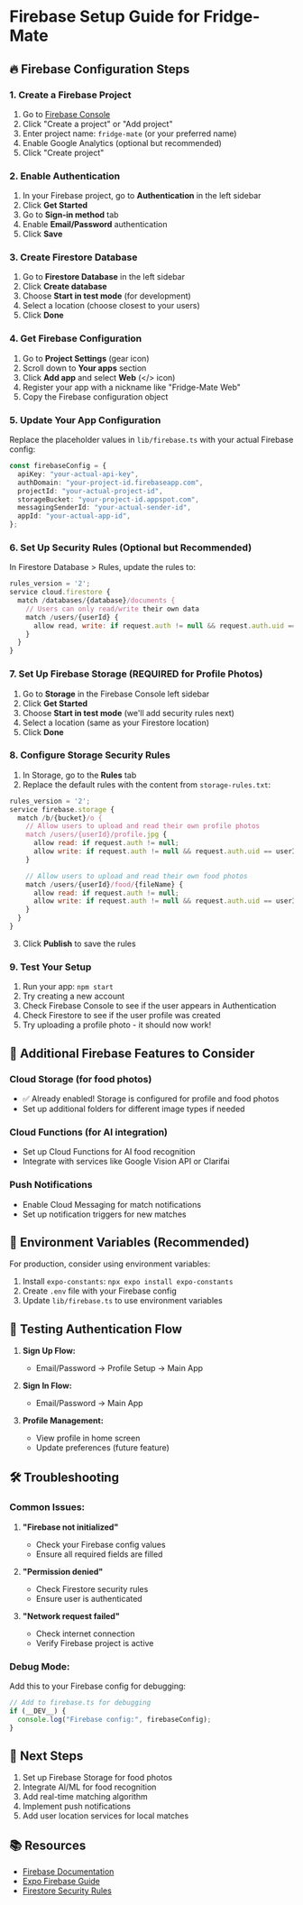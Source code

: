 # Firebase Setup Guide for Fridge-Mate

## 🔥 Firebase Configuration Steps

### 1. Create a Firebase Project

1. Go to [Firebase Console](https://console.firebase.google.com/)
2. Click "Create a project" or "Add project"
3. Enter project name: `fridge-mate` (or your preferred name)
4. Enable Google Analytics (optional but recommended)
5. Click "Create project"

### 2. Enable Authentication

1. In your Firebase project, go to **Authentication** in the left sidebar
2. Click **Get Started**
3. Go to **Sign-in method** tab
4. Enable **Email/Password** authentication
5. Click **Save**

### 3. Create Firestore Database

1. Go to **Firestore Database** in the left sidebar
2. Click **Create database**
3. Choose **Start in test mode** (for development)
4. Select a location (choose closest to your users)
5. Click **Done**

### 4. Get Firebase Configuration

1. Go to **Project Settings** (gear icon)
2. Scroll down to **Your apps** section
3. Click **Add app** and select **Web** (</> icon)
4. Register your app with a nickname like "Fridge-Mate Web"
5. Copy the Firebase configuration object

### 5. Update Your App Configuration

Replace the placeholder values in `lib/firebase.ts` with your actual Firebase config:

```typescript
const firebaseConfig = {
  apiKey: "your-actual-api-key",
  authDomain: "your-project-id.firebaseapp.com",
  projectId: "your-actual-project-id",
  storageBucket: "your-project-id.appspot.com",
  messagingSenderId: "your-actual-sender-id",
  appId: "your-actual-app-id",
};
```

### 6. Set Up Security Rules (Optional but Recommended)

In Firestore Database > Rules, update the rules to:

```javascript
rules_version = '2';
service cloud.firestore {
  match /databases/{database}/documents {
    // Users can only read/write their own data
    match /users/{userId} {
      allow read, write: if request.auth != null && request.auth.uid == userId;
    }
  }
}
```

### 7. Set Up Firebase Storage (REQUIRED for Profile Photos)

1. Go to **Storage** in the Firebase Console left sidebar
2. Click **Get Started**
3. Choose **Start in test mode** (we'll add security rules next)
4. Select a location (same as your Firestore location)
5. Click **Done**

### 8. Configure Storage Security Rules

1. In Storage, go to the **Rules** tab
2. Replace the default rules with the content from `storage-rules.txt`:

```javascript
rules_version = '2';
service firebase.storage {
  match /b/{bucket}/o {
    // Allow users to upload and read their own profile photos
    match /users/{userId}/profile.jpg {
      allow read: if request.auth != null;
      allow write: if request.auth != null && request.auth.uid == userId;
    }

    // Allow users to upload and read their own food photos
    match /users/{userId}/food/{fileName} {
      allow read: if request.auth != null;
      allow write: if request.auth != null && request.auth.uid == userId;
    }
  }
}
```

3. Click **Publish** to save the rules

### 9. Test Your Setup

1. Run your app: `npm start`
2. Try creating a new account
3. Check Firebase Console to see if the user appears in Authentication
4. Check Firestore to see if the user profile was created
5. Try uploading a profile photo - it should now work!

## 🚀 Additional Firebase Features to Consider

### Cloud Storage (for food photos)

- ✅ Already enabled! Storage is configured for profile and food photos
- Set up additional folders for different image types if needed

### Cloud Functions (for AI integration)

- Set up Cloud Functions for AI food recognition
- Integrate with services like Google Vision API or Clarifai

### Push Notifications

- Enable Cloud Messaging for match notifications
- Set up notification triggers for new matches

## 🔧 Environment Variables (Recommended)

For production, consider using environment variables:

1. Install `expo-constants`: `npx expo install expo-constants`
2. Create `.env` file with your Firebase config
3. Update `lib/firebase.ts` to use environment variables

## 📱 Testing Authentication Flow

1. **Sign Up Flow:**

   - Email/Password → Profile Setup → Main App

2. **Sign In Flow:**

   - Email/Password → Main App

3. **Profile Management:**
   - View profile in home screen
   - Update preferences (future feature)

## 🛠️ Troubleshooting

### Common Issues:

1. **"Firebase not initialized"**

   - Check your Firebase config values
   - Ensure all required fields are filled

2. **"Permission denied"**

   - Check Firestore security rules
   - Ensure user is authenticated

3. **"Network request failed"**
   - Check internet connection
   - Verify Firebase project is active

### Debug Mode:

Add this to your Firebase config for debugging:

```typescript
// Add to firebase.ts for debugging
if (__DEV__) {
  console.log("Firebase config:", firebaseConfig);
}
```

## 🎯 Next Steps

1. Set up Firebase Storage for food photos
2. Integrate AI/ML for food recognition
3. Add real-time matching algorithm
4. Implement push notifications
5. Add user location services for local matches

## 📚 Resources

- [Firebase Documentation](https://firebase.google.com/docs)
- [Expo Firebase Guide](https://docs.expo.dev/guides/using-firebase/)
- [Firestore Security Rules](https://firebase.google.com/docs/firestore/security/get-started)
